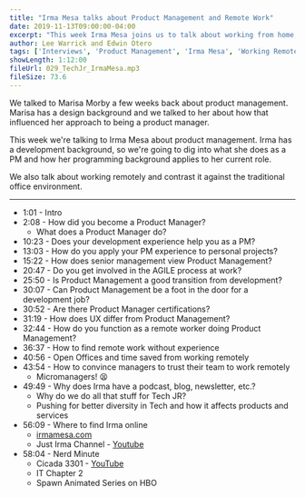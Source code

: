 ```yaml
---
title: "Irma Mesa talks about Product Management and Remote Work"
date: 2019-11-13T09:00:00-04:00
excerpt: "This week Irma Mesa joins us to talk about working from home, product management, and giving back to the community. Listen to her story and learn about how she helps her company make their best product possible... from home!"
author: Lee Warrick and Edwin Otero
tags: ['Interviews', 'Product Management', 'Irma Mesa', 'Working Remote']
showLength: 1:12:00
fileUrl: 029_TechJr_IrmaMesa.mp3
fileSize: 73.6
---
```


We talked to Marisa Morby a few weeks back about product management. Marisa has a design background and we talked to her about how that influenced her approach to being a product manager.

This week we're talking to Irma Mesa about product management. Irma has a development background, so we're going to dig into what she does as a PM and how her programming background applies to her current role.

We also talk about working remotely and contrast it against the traditional office environment.

---

* 1:01 - Intro
* 2:08 - How did you become a Product Manager?
  * What does a Product Manager do?
* 10:23 - Does your development experience help you as a PM?
* 13:03 - How do you apply your PM experience to personal projects?
* 15:22 - How does senior management view Product Management?
* 20:47 - Do you get involved in the AGILE process at work?
* 25:50 - Is Product Management a good transition from development?
* 30:07 - Can Product Management be a foot in the door for a development job?
* 30:52 - Are there Product Manager certifications?
* 31:19 - How does UX differ from Product Management?
* 32:44 - How do you function as a remote worker doing Product Management?
* 36:37 - How to find remote work without experience
* 40:56 - Open Offices and time saved from working remotely
* 43:54 - How to convince managers to trust their team to work remotely
  * Micromanagers! 😫
* 49:49 - Why does Irma have a podcast, blog, newsletter, etc.?
  * Why do we do all that stuff for Tech JR?
  * Pushing for better diversity in Tech and how it affects products and services
* 56:09 - Where to find Irma online
  * [irmamesa.com](https://irmamesa.com)
  * Just Irma Channel - [Youtube](https://www.youtube.com/justirma)
* 58:04 - Nerd Minute
  * Cicada 3301 - [YouTube](https://www.youtube.com/playlist?list=PLMFGVXWuJ1C5KafTxAxhIXmBoiCemrwiH)
  * IT Chapter 2
  * Spawn Animated Series on HBO

